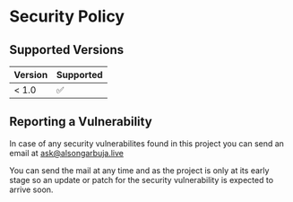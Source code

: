 # Security Policy

## Supported Versions

| Version | Supported          |
| ------- | ------------------ |
| < 1.0   | :white_check_mark: |

## Reporting a Vulnerability

In case of any security vulnerabilites found in this project you can send an email
at [ask@alsongarbuja.live](mailto:ask@alsongarbuja.live)

You can send the mail at any time and as the project is only at its early stage so an
update or patch for the security vulnerability is expected to arrive soon.
